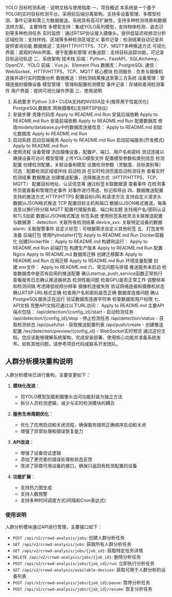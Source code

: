 YOLO 目标检测系统 - 说明文档与使用指南
一、项目概述
本系统是一个基于YOLO的实时目标检测平台，采用前后端分离架构，支持多设备管理、多模型检测、事件记录和第三方数据推送。系统具有高可扩展性，支持多种检测场景和数据流转方案。
主要特性
多模型支持：集成YOLO系列模型，支持物体检测、姿态识别等多种检测任务
实时监控：通过RTSP协议接入摄像头，提供低延迟视频流分析
区域检测：支持拌线、区域等多种检测区域定义
事件记录：检测结果自动记录并提供查询功能
数据推送：支持HTTP/HTTPS、TCP、MQTT多种推送方式
可视化界面：直观的Web界面，便于配置和管理
对象追踪：支持目标追踪功能，可记录目标运动轨迹
二、系统架构
技术栈
后端：Python、FastAPI、SQLAlchemy、OpenCV、YOLO
前端：Vue.js、Element Plus
数据库：PostgreSQL
通信：WebSocket、HTTP/HTTPS、TCP、MQTT
核心模块
检测服务：负责与摄像机连接并进行实时图像分析
数据推送：将检测结果推送至第三方系统
设备管理：管理连接的摄像设备
模型管理：管理和配置检测模型
事件记录：存储和查询检测事件
用户界面：提供可视化操作界面
三、使用说明
1. 系统要求
Python 3.8+
CUDA支持的NVIDIA显卡(推荐用于性能优化)
PostgreSQL数据库
网络摄像机(支持RTSP协议)
2. 安装步骤
克隆代码库
Apply to README.md
Run
安装后端依赖
Apply to README.md
Run
安装前端依赖
Apply to README.md
Run
配置数据库
修改models/database.py中的数据库连接信息：
Apply to README.md
初始化数据库
Apply to README.md
Run
3. 启动系统
启动后端服务
Apply to README.md
Run
启动前端服务(开发模式)
Apply to README.md
Run
4. 使用流程
设备管理
添加摄像设备，配置IP、端口、用户名和密码
测试连接以确保设备可访问
模型管理
上传YOLO模型文件
配置模型参数和类别信息
检测配置
创建检测配置，关联设备和模型
设置检测参数（灵敏度、目标类别等）
可选：配置检测区域或拌线
启动检测
在实时检测页面启动检测任务
查看实时检测结果
数据推送
创建推送配置，选择推送方式（HTTP/HTTPS、TCP、MQTT）
配置目标地址、认证信息等
通过标签关联数据源
查看事件
在检测事件页面查看和管理历史事件
对事件进行筛选、标记和导出
四、数据推送配置
支持的推送方式
HTTP/HTTPS
配置目标URL和请求方法
支持自定义请求头
数据以JSON格式推送
TCP
配置目标主机和端口
数据以JSON格式推送，每条消息以换行符分隔
MQTT
配置代理服务器、端口和主题
支持用户名/密码认证和TLS加密
数据以JSON格式推送
标签系统
使用标签系统灵活关联推送配置与数据源：
detection: 关联所有检测结果
device_xxx: 关联特定设备的数据
alarm: 关联报警事件
自定义标签：可根据需求自定义其他标签
五、打包发布准备
后端打包
使用PyInstaller打包
Apply to README.md
Run
Docker容器化
创建Dockerfile：
Apply to README.md
构建和运行：
Apply to README.md
Run
前端打包
构建生产版本
Apply to README.md
Run
配置Nginx
Apply to README.md
数据库迁移
创建迁移脚本
Apply to README.md
Run
应用迁移
Apply to README.md
Run
环境变量配置
创建.env文件：
Apply to README.md
六、常见问题与排错
推送服务未启动
检查数据库中是否有启用的推送配置
确认startup_push_service函数正常执行
查看服务日志确认推送器状态
检测性能问题
检查GPU是否正常工作
调整帧率和检测间隔
考虑降低视频分辨率
摄像机连接失败
验证网络连接和摄像机状态
确认RTSP URL格式正确
检查用户名和密码是否正确
数据库连接问题
确认PostgreSQL服务正在运行
验证数据库连接字符串
检查数据库用户权限
七、API文档
完整API文档可通过以下URL访问：
Apply to README.md
主要API端点包括：
/api/detection/{config_id}/start - 启动检测任务
/api/detection/{config_id}/stop - 停止检测任务
/api/detection/status - 获取检测状态
/api/push/list - 获取推送配置列表
/api/push/create - 创建推送配置
/ws/detection/preview/{config_id} - WebSocket实时预览
通过这份文档，您应该能够理解系统架构、完成安装部署、使用核心功能并准备系统发布。如有其他问题，请参考项目代码或联系开发团队。

## 人群分析模块重构说明

人群分析模块已进行重构，主要变更如下：

1. **模块化改进**：
   - 将YOLO模型加载和摄像头访问功能封装为独立方法
   - 拆分人员检测逻辑，减少与实时检测模块的耦合

2. **服务生命周期优化**：
   - 优化了应用启动和关闭流程，确保服务按照正确顺序启动和关闭
   - 增强了异常处理和错误恢复能力

3. **API改进**：
   - 增强了设备验证逻辑
   - 添加了更完善的错误处理和状态反馈
   - 改进了获取可用设备的接口，确保只返回有检测配置的设备

4. **功能扩展**：
   - 支持热力图生成
   - 支持人数预警
   - 支持多种时间调度方式(间隔和Cron表达式)

### 使用说明

人群分析模块通过API进行管理，主要接口如下：

- `POST /api/v2/crowd-analysis/jobs`: 创建人群分析任务
- `GET /api/v2/crowd-analysis/jobs`: 获取所有人群分析任务
- `GET /api/v2/crowd-analysis/jobs/{job_id}`: 获取特定任务详情
- `DELETE /api/v2/crowd-analysis/jobs/{job_id}`: 删除分析任务
- `POST /api/v2/crowd-analysis/jobs/{job_id}/run`: 立即执行分析任务
- `GET /api/v2/crowd-analysis/available-devices`: 获取可用于人群分析的设备列表
- `POST /api/v2/crowd-analysis/jobs/{job_id}/pause`: 暂停分析任务
- `POST /api/v2/crowd-analysis/jobs/{job_id}/resume`: 恢复分析任务